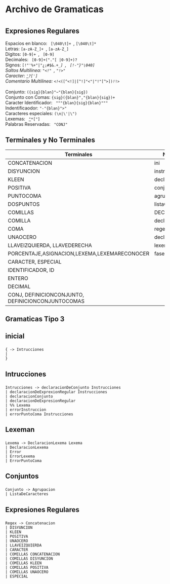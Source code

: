 # Archivo de Gramaticas <h1> 

Expresiones Regulares
-------
Espacios en blanco: <code> [\040\t]+ </code>, <code>[\040\t]* </code> <br>
Letras: <code>[a-zA-Z_]+ </code>, <code>[a-zA-Z_]</code> <br>
Digitos: <code>[0-9]+ </code>, <code> [0-9] </code> <br>
Decimales: <code> [0-9]+("."[  |0-9]+)? </code> <br>
Signos: <code>[!\"\'%+"|"¿¡#$&.+*_] </code>, <code> [!-"}"\040] </code> <br>
Saltos Multilinea: <code>"<!" </code>, <code>"!>" </code> <br>
Caracter: <code>[\']([^\t\'\"\n]|(\\\")|(\\n)|(\\\')|(\\t))?[\']</code><br>
Comentario Multilinea: <code><!<*([^<!]|[^!]"<"|"!"[^>])*!*!> </code> <br>
Conjunto: <code>({sig}{blan}"~"{blan}{sig}) </code> <br>
Conjunto con Comas: <code>{sig}({blan}","{blan}{sig})+ </code> <br>
Caracter Identificador: <code> "\""{blan}{sig}{blan}"\"" </code> <br>
Indentificaodor: <code>"-"{blan}">"</code> <br>
Caracteres especiales: <code>(\\n|\\\'|\\\") </code> <br>
Lexemas: <code> [\"](((\\\")|(\\n)|(\\\'))|[^\\\"\n])*[\"] </code> <br>
Palabras Reservadas: <code> "CONJ" </code> <br>


Terminales y No Terminales
--------
Terminales |  No Terminales 
------------ | -------------
CONCATENACION|ini
DISYUNCION |instrucciones
KLEEN|declaracionConj
POSITIVA|conjunto
PUNTOCOMA|agrupacion
DOSPUNTOS|listaCaracteres
COMILLAS|DECLARACIONREGEX
COMILLA|declaracionRegex
COMA|regex
UNAOCERO|declaracionLexema
LLAVEIZQUIERDA, LLAVEDERECHA|lexemaReconocer
PORCENTAJE,ASIGNACION,LEXEMA,LEXEMARECONOCER|faseLexema
CARACTER, ESPECIAL|
IDENTIFICADOR, ID|
ENTERO|
DECIMAL|
CONJ, DEFINICIONCONJUNTO, DEFINICIONCONJUNTOCOMAS|

Gramaticas Tipo 3
--------
## inicial <h3>
```
{ -> Intrucciones  
| 
} 
```

## Intrucciones <h3>

```
Intrucciones -> declaracionDeConjunto Instrucciones
| declaracionDeExprexionRegular Instrucciones
| declaracionConjunto
| declaracionDeExpresionRegular
| %% Lexema
| errorInstruccion
| errorPuntoComa Instrucciones
```

## Lexeman <h3>

```
Lexema -> DeclaracionLexema Lexema
| DeclaracionLexema
| Error
| ErrorLexema
| ErrorPuntoComa
```

## Conjuntos <h3>
```
Conjunto -> Agrupacion
| ListaDeCaracteres

```

## Expresiones Regulares <h3>

```
Regex -> Concatenacion
| DISYUNCION
| KLEEN
| POSITIVA
| UNAOCERO
| LLAVEIZQUIERDA
| CARACTER
| COMILLAS CONCATENACION
| COMILLAS DISYUNCION
| COMILLAS KLEEN
| COMILLAS POSITIVA
| COMILLAS UNAOCERO
| ESPECIAL
```